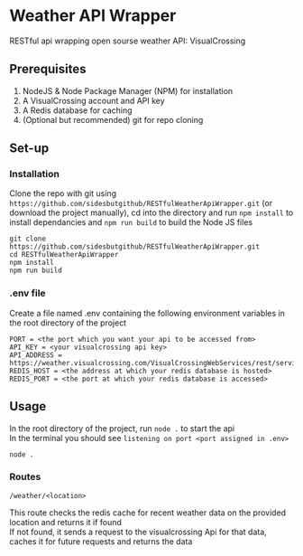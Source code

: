 # Weather API Wrapper
RESTful api wrapping open sourse weather API: VisualCrossing

## Prerequisites
1. NodeJS & Node Package Manager (NPM) for installation
2. A VisualCrossing account and API key
3. A Redis database for caching
4. (Optional but recommended) git for repo cloning

## Set-up
### Installation
Clone the repo with git using `https://github.com/sidesbutgithub/RESTfulWeatherApiWrapper.git` (or download the project manually), cd into the directory and run `npm install` to install dependancies and `npm run build` to build the Node JS files
```
git clone https://github.com/sidesbutgithub/RESTfulWeatherApiWrapper.git
cd RESTfulWeatherApiWrapper
npm install
npm run build
```

### .env file
Create a file named .env containing the following environment variables in the root directory of the project
```
PORT = <the port which you want your api to be accessed from>
API_KEY = <your visualcrossing api key>
API_ADDRESS = https://weather.visualcrossing.com/VisualCrossingWebServices/rest/services/timeline/
REDIS_HOST = <the address at which your redis database is hosted>
REDIS_PORT = <the port at which your redis database is accessed>
```

## Usage
In the root directory of the project, run `node .` to start the api  
In the terminal you should see `listening on port <port assigned in .env>`
```
node .
```
### Routes
```
/weather/<location>
```
This route checks the redis cache for recent weather data on the provided location and returns it if found  
If not found, it sends a request to the visualcrossing Api for that data, caches it for future requests and returns the data

